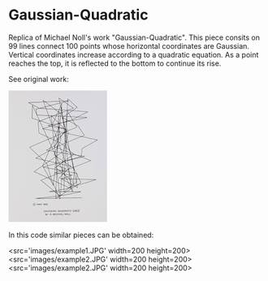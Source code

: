 # Gaussian-Quadratic
Replica of Michael Noll's work "Gaussian-Quadratic". This piece consits on 99 lines connect 100 points whose horizontal coordinates are Gaussian. Vertical coordinates increase according to a quadratic equation. As a point reaches the top, it is reflected to the bottom to continue its rise.

See original work:

![](images/noll.jpg)

In this code similar pieces can be obtained:

<src='images/example1.JPG' width=200 height=200> <src='images/example2.JPG' width=200 height=200> <src='images/example2.JPG' width=200 height=200>

